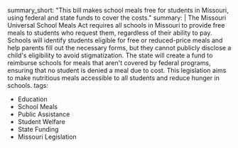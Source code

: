 summary_short: "This bill makes school meals free for students in Missouri, using federal and state funds to cover the costs."
summary: |
  The Missouri Universal School Meals Act requires all schools in Missouri to provide free meals to students who request them, regardless of their ability to pay. Schools will identify students eligible for free or reduced-price meals and help parents fill out the necessary forms, but they cannot publicly disclose a child's eligibility to avoid stigmatization. The state will create a fund to reimburse schools for meals that aren't covered by federal programs, ensuring that no student is denied a meal due to cost. This legislation aims to make nutritious meals accessible to all students and reduce hunger in schools.
tags:
  - Education
  - School Meals
  - Public Assistance
  - Student Welfare
  - State Funding
  - Missouri Legislation
